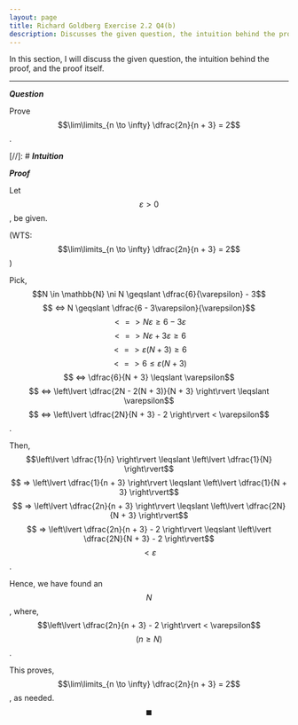 ```yaml
---
layout: page
title: Richard Goldberg Exercise 2.2 Q4(b)
description: Discusses the given question, the intuition behind the proof, and the proof itself
---
```


In this section, I will discuss the given question, the intuition behind the proof, and the
proof itself.

---

_**Question**_

Prove $$\lim\limits_{n \to \infty} \dfrac{2n}{n + 3} = 2$$.

[//]: # _**Intuition**_

_**Proof**_

Let $$\varepsilon > 0$$, be given.

(WTS: $$\lim\limits_{n \to \infty} \dfrac{2n}{n + 3} = 2$$)

Pick, $$N \in \mathbb{N} \ni N \geqslant \dfrac{6}{\varepsilon} - 3$$
$$ <=> N \geqslant \dfrac{6 - 3\varepsilon}{\varepsilon}$$
$$ <=> N\varepsilon \geqslant 6 - 3\varepsilon$$ $$ <=> N\varepsilon + 3\varepsilon \geqslant 6$$
$$ <=> \varepsilon(N + 3) \geqslant 6$$ $$ <=> 6 \leqslant \varepsilon(N + 3)$$
$$ <=> \dfrac{6}{N + 3} \leqslant \varepsilon$$
$$ <=> \left\lvert \dfrac{2N - 2(N + 3)}{N + 3} \right\rvert \leqslant \varepsilon$$
$$ <=> \left\lvert \dfrac{2N}{N + 3} - 2 \right\rvert < \varepsilon$$.

Then, $$\left\lvert \dfrac{1}{n} \right\rvert \leqslant \left\lvert \dfrac{1}{N} \right\rvert$$
$$ => \left\lvert \dfrac{1}{n + 3} \right\rvert \leqslant \left\lvert \dfrac{1}{N + 3} \right\rvert$$
$$ => \left\lvert \dfrac{2n}{n + 3} \right\rvert \leqslant \left\lvert \dfrac{2N}{N + 3} \right\rvert$$
$$ => \left\lvert \dfrac{2n}{n + 3} - 2 \right\rvert \leqslant \left\lvert \dfrac{2N}{N + 3} - 2 \right\rvert$$
$$ < \varepsilon$$.

Hence, we have found an $$N$$, where, $$\left\lvert \dfrac{2n}{n + 3} - 2 \right\rvert < \varepsilon$$
$$(n \geqslant N)$$.

This proves, $$\lim\limits_{n \to \infty} \dfrac{2n}{n + 3} = 2$$, as needed. $$\blacksquare$$
